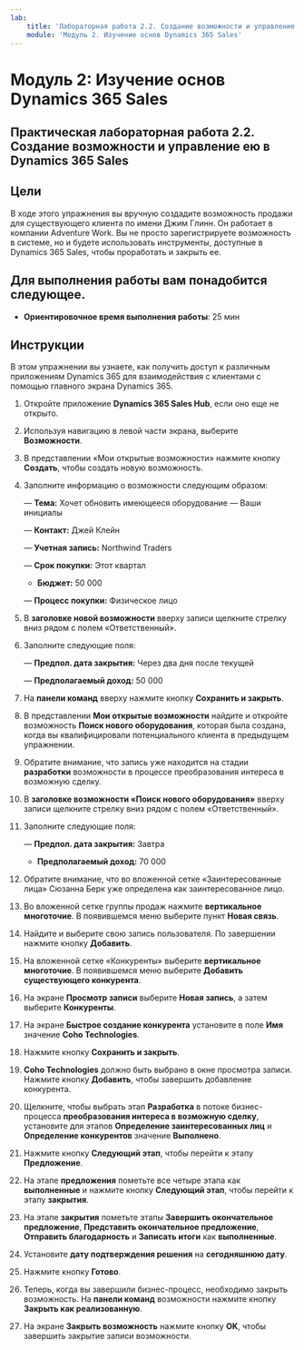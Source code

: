 ```yaml
---
lab:
    title: 'Лабораторная работа 2.2. Создание возможности и управление ею в Dynamics 365 Sales'
    module: 'Модуль 2. Изучение основ Dynamics 365 Sales'
---
```


Модуль 2: Изучение основ Dynamics 365 Sales
========================

## Практическая лабораторная работа 2.2. Создание возможности и управление ею в Dynamics 365 Sales 

## Цели

В ходе этого упражнения вы вручную создадите возможность продажи для существующего клиента по имени Джим Глинн. Он работает в компании Adventure Work. Вы не просто зарегистрируете возможность в системе, но и будете использовать инструменты, доступные в Dynamics 365 Sales, чтобы проработать и закрыть ее.


## Для выполнения работы вам понадобится следующее.

  - **Ориентировочное время выполнения работы**: 25 мин

## Инструкции

В этом упражнении вы узнаете, как получить доступ к различным приложениям Dynamics 365 для взаимодействия с клиентами с помощью главного экрана Dynamics 365. 

1. Откройте приложение **Dynamics 365 Sales Hub**, если оно еще не открыто. 

2. Используя навигацию в левой части экрана, выберите **Возможности**. 

3. В представлении «Мои открытые возможности» нажмите кнопку **Создать**, чтобы создать новую возможность.

4. Заполните информацию о возможности следующим образом:

	— **Тема:** Хочет обновить имеющееся оборудование — Ваши инициалы

	— **Контакт:** Джей Клейн

	— **Учетная запись:** Northwind Traders

	— **Срок покупки:** Этот квартал

	- **Бюджет:** 50 000

	— **Процесс покупки:** Физическое лицо

5. В **заголовке новой возможности** вверху записи щелкните стрелку вниз рядом с полем «Ответственный». 

6. Заполните следующие поля:

	— **Предпол. дата закрытия:** Через два дня после текущей

	— **Предполагаемый доход:** 50 000

7. На **панели команд** вверху нажмите кнопку **Сохранить и закрыть**. 

8. В представлении **Мои открытые возможности** найдите и откройте возможность **Поиск нового оборудования**, которая была создана, когда вы квалифицировали потенциального клиента в предыдущем упражнении. 

9. Обратите внимание, что запись уже находится на стадии **разработки** возможности в процессе преобразования интереса в возможную сделку. 

10. В **заголовке возможности «Поиск нового оборудования»** вверху записи щелкните стрелку вниз рядом с полем «Ответственный». 

11. Заполните следующие поля:

	— **Предпол. дата закрытия:** Завтра

	- **Предполагаемый доход:** 70 000

12. Обратите внимание, что во вложенной сетке «Заинтересованные лица» Сюзанна Берк уже определена как заинтересованное лицо. 

13. Во вложенной сетке группы продаж нажмите **вертикальное многоточие**. В появившемся меню выберите пункт **Новая связь**. 

14. Найдите и выберите свою запись пользователя. По завершении нажмите кнопку **Добавить**. 

15. На вложенной сетке «Конкуренты» выберите **вертикальное многоточие**. В появившемся меню выберите **Добавить существующего конкурента**. 

16. На экране **Просмотр записи** выберите **Новая запись**, а затем выберите **Конкуренты**.

17. На экране **Быстрое создание конкурента** установите в поле **Имя** значение **Coho Technologies**.

18. Нажмите кнопку **Сохранить и закрыть**.

19. **Coho Technologies** должно быть выбрано в окне просмотра записи. Нажмите кнопку **Добавить**, чтобы завершить добавление конкурента. 

20. Щелкните, чтобы выбрать этап **Разработка** в потоке бизнес-процесса **преобразования интереса в возможную сделку**, установите для этапов **Определение заинтересованных лиц** и **Определение конкурентов** значение **Выполнено**. 

21. Нажмите кнопку **Следующий этап**, чтобы перейти к этапу **Предложение**.

22. На этапе **предложения** пометьте все четыре этапа как **выполненные** и нажмите кнопку **Следующий этап**, чтобы перейти к этапу **закрытия**. 

23. На этапе **закрытия** пометьте этапы **Завершить окончательное предложение**, **Представить окончательное предложение**, **Отправить благодарность** и **Записать итоги** как **выполненные**. 

24. Установите **дату подтверждения решения** на **сегодняшнюю дату**. 

25. Нажмите кнопку **Готово**. 

26. Теперь, когда вы завершили бизнес-процесс, необходимо закрыть возможность. На **панели команд** возможности нажмите кнопку **Закрыть как реализованную**. 

27. На экране **Закрыть возможность** нажмите кнопку **OK**, чтобы завершить закрытие записи возможности. 
